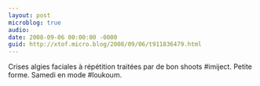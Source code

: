 ```yaml
---
layout: post
microblog: true
audio: 
date: 2008-09-06 00:00:00 -0000
guid: http://xtof.micro.blog/2008/09/06/t911836479.html
---
```

Crises algies faciales à répétition traitées par de bon shoots #imiject. Petite forme. Samedi en mode #loukoum.
